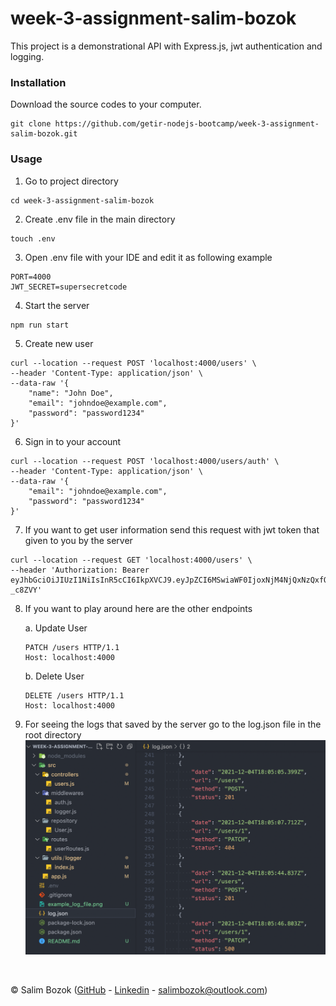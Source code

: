 # week-3-assignment-salim-bozok

This project is a demonstrational API with Express.js, jwt authentication and logging.

### Installation

Download the source codes to your computer.

```
git clone https://github.com/getir-nodejs-bootcamp/week-3-assignment-salim-bozok.git
```

### Usage

1. Go to project directory

```
cd week-3-assignment-salim-bozok
```

2. Create .env file in the main directory

```
touch .env
```

3. Open .env file with your IDE and edit it as following example

```
PORT=4000
JWT_SECRET=supersecretcode
```

4. Start the server

```
npm run start
```

5. Create new user

```
curl --location --request POST 'localhost:4000/users' \
--header 'Content-Type: application/json' \
--data-raw '{
    "name": "John Doe",
    "email": "johndoe@example.com",
    "password": "password1234"
}'
```

6. Sign in to your account

```
curl --location --request POST 'localhost:4000/users/auth' \
--header 'Content-Type: application/json' \
--data-raw '{
    "email": "johndoe@example.com",
    "password": "password1234"
}'
```

7. If you want to get user information send this request with jwt token that given to you by the server

```
curl --location --request GET 'localhost:4000/users' \
--header 'Authorization: Bearer eyJhbGciOiJIUzI1NiIsInR5cCI6IkpXVCJ9.eyJpZCI6MSwiaWF0IjoxNjM4NjQxNzQxfQ.lF8_jlzMZFadtnIP0WX844thGZ3PNCLRc7LR-_c8ZVY'
```

8. If you want to play around here are the other endpoints

   a. Update User

   ```
   PATCH /users HTTP/1.1
   Host: localhost:4000
   ```

   b. Delete User

   ```
   DELETE /users HTTP/1.1
   Host: localhost:4000
   ```

9. For seeing the logs that saved by the server go to the log.json file in the root directory
   ![An example of the log.json file](./example_log_file.png)

<br />

© Salim Bozok ([GitHub](https://github.com/nebisin) - [Linkedin](https://www.linkedin.com/in/salimbozok/) - <salimbozok@outlook.com>)

